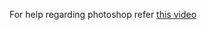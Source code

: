 For help regarding photoshop refer [this video](https://www.linkedin.com/posts/photoshoptutorials_creatorstoolboxcosubscribe-ugcPost-7332805590705991681-QgkS?utm_source=share&utm_medium=member_desktop&rcm=ACoAAD5Ft44B20eV_5I84SNh8NRCl6OsdYcJ7tI)

